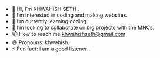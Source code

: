 - 👋 Hi, I’m KHWAHISH SETH .
- 👀 I’m interested in coding and making websites.
- 🌱 I’m currently learning coding.
- 💞️ I’m looking to collaborate on big projects with the MNCs.
- 📫 How to reach me khwahishseth@gmail.com
- 😄 Pronouns: khwahish.
- ⚡ Fun fact: i am a good listener .

<!---
Khwa678/Khwa678 is a ✨ special ✨ repository because its `README.md` (this file) appears on your GitHub profile.
You can click the Preview link to take a look at your changes.
--->
